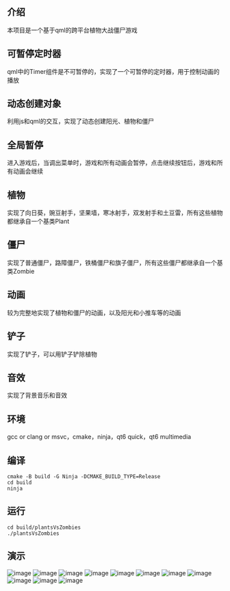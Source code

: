 ## 介绍

本项目是一个基于qml的跨平台植物大战僵尸游戏

## 可暂停定时器

qml中的Timer组件是不可暂停的，实现了一个可暂停的定时器，用于控制动画的播放

## 动态创建对象

利用js和qml的交互，实现了动态创建阳光、植物和僵尸

## 全局暂停

进入游戏后，当调出菜单时，游戏和所有动画会暂停，点击继续按钮后，游戏和所有动画会继续

## 植物

实现了向日葵，豌豆射手，坚果墙，寒冰射手，双发射手和土豆雷，所有这些植物都继承自一个基类Plant

## 僵尸

实现了普通僵尸，路障僵尸，铁桶僵尸和旗子僵尸，所有这些僵尸都继承自一个基类Zombie

## 动画

较为完整地实现了植物和僵尸的动画，以及阳光和小推车等的动画

## 铲子

实现了铲子，可以用铲子铲除植物

## 音效

实现了背景音乐和音效

## 环境

gcc or clang or msvc，cmake，ninja，qt6 quick，qt6 multimedia

## 编译

```shell 
cmake -B build -G Ninja -DCMAKE_BUILD_TYPE=Release
cd build
ninja
```

## 运行

```shell
cd build/plantsVsZombies
./plantsVsZombies
```

## 演示

![image](show/show0.png)
![image](show/show1.png)
![image](show/show2.png)
![image](show/show3.png)
![image](show/show4.png)
![image](show/show5.png)
![image](show/show6.png)
![image](show/show7.png)
![image](show/show8.png)
![image](show/show9.png)
![image](show/show10.png)
